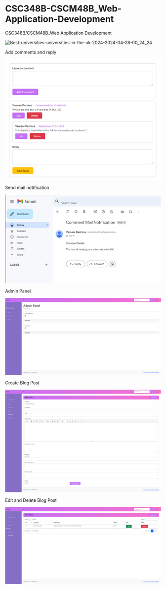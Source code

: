 # CSC348B-CSCM48B_Web-Application-Development
CSC348B/CSCM48B_Web Application Development

![Best-universities-universities-in-the-uk-2024-2024-04-28-00_24_24](https://github.com/vemanireshma/CSC348B-CSCM48B_Web-Application-Development/assets/168301039/91771169-c946-4182-9334-b17a64a4ece4)


Add comments and reply

![alt text](image-1.png)

Send mail notification

![alt text](image-2.png)

Admin Panel

![alt text](Admin-panel.png)


Create Blog Post

![alt text](image-3.png)

Edit and Delete Blog Post

![alt text](image-4.png)
